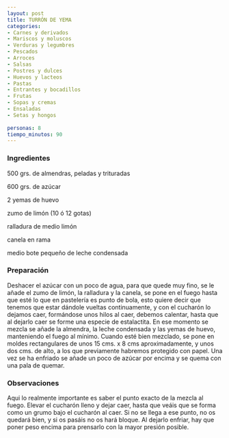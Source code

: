 ```yaml
---
layout: post
title: TURRÓN DE YEMA
categories:
- Carnes y derivados
- Mariscos y moluscos
- Verduras y legumbres
- Pescados
- Arroces
- Salsas
- Postres y dulces
- Huevos y lacteos
- Pastas
- Entrantes y bocadillos
- Frutas
- Sopas y cremas
- Ensaladas
- Setas y hongos
 
personas: 8 
tiempo_minutos: 90 
---
```

<h3>Ingredientes</h3>
500 grs. de almendras, peladas y trituradas

600 grs. de azúcar

2 yemas de huevo

zumo de limón (10 ó 12 gotas)

ralladura de medio limón

canela en rama

medio bote pequeño de leche condensada

<h3>Preparación</h3>
Deshacer el azúcar con un poco de agua, para que quede muy fino, se le añade el zumo de limón, la ralladura y la canela, se pone en el fuego hasta que esté lo que en pastelería es punto de bola, esto quiere decir que tenemos que estar dándole vueltas continuamente, y con el cucharón lo dejamos caer, formándose unos hilos al caer, debemos calentar, hasta que al dejarlo caer se forme una especie de estalactita. En ese momento se mezcla se añade la almendra, la leche condensada y las yemas de huevo, manteniendo el fuego al mínimo. Cuando esté bien mezclado, se pone en moldes rectangulares de unos 15 cms. x 8 cms aproximadamente, y unos dos cms. de alto, a los que previamente habremos protegido con papel. Una vez se ha enfriado se añade un poco de azúcar por encima y se quema con una pala de quemar.

<h3>Observaciones</h3>
Aqui lo realmente importante es saber el punto exacto de la mezcla al fuego. Elevar el cucharón lleno y dejar caer, hasta que veáis que se forma como un grumo bajo el cucharón al caer. Si no se llega a ese punto, no os quedará bien, y si os pasáis no os hará bloque. Al dejarlo enfriar, hay que poner peso encima para prensarlo con la mayor presión posible.

